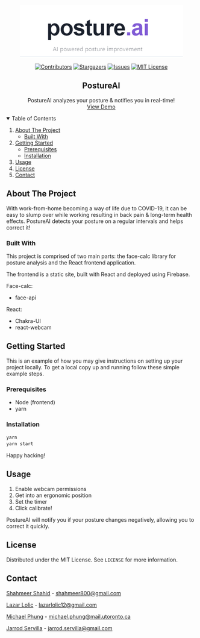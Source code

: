 <br />
<p align="center">
  <a href="https://github.com/othneildrew/Best-README-Template">
    <img src="img/logo.png" alt="Logo">
  </a>

  <div align="center">

[![Contributors][contributors-shield]][contributors-url]
[![Stargazers][stars-shield]][stars-url]
[![Issues][issues-shield]][issues-url]
[![MIT License][license-shield]][license-url]

</div>

  <h2 align="center">PostureAI</h2>

  <p align="center">
    PostureAI analyzes your posture & notifies you in real-time!
    <br />
    <a href="https://postureai.tech">View Demo</a>
  </p>
</p>

<!-- TABLE OF CONTENTS -->
<details open="open">
  <summary>Table of Contents</summary>
  <ol>
    <li>
      <a href="#about-the-project">About The Project</a>
      <ul>
        <li><a href="#built-with">Built With</a></li>
      </ul>
    </li>
    <li>
      <a href="#getting-started">Getting Started</a>
      <ul>
        <li><a href="#prerequisites">Prerequisites</a></li>
        <li><a href="#installation">Installation</a></li>
      </ul>
    </li>
    <li><a href="#usage">Usage</a></li>
    <li><a href="#license">License</a></li>
    <li><a href="#contact">Contact</a></li>
  </ol>
</details>

<!-- ABOUT THE PROJECT -->

## About The Project

With work-from-home becoming a way of life due to COVID-19, it can be easy to slump over while working resulting in back pain & long-term health effects.
PostureAI detects your posture on a regular intervals and helps correct it!

### Built With

This project is comprised of two main parts: the face-calc library for posture analysis and the React frontend application.

The frontend is a static site, built with React and deployed using Firebase.

Face-calc:

- face-api

React:

- Chakra-UI
- react-webcam

<!-- GETTING STARTED -->

## Getting Started

This is an example of how you may give instructions on setting up your project locally.
To get a local copy up and running follow these simple example steps.

### Prerequisites

- Node (frontend)
- yarn

### Installation

```sh
yarn
yarn start
```

Happy hacking!

<!-- USAGE EXAMPLES -->

## Usage

1. Enable webcam permissions
2. Get into an ergonomic position
3. Set the timer
4. Click calibrate!

PostureAI will notify you if your posture changes negatively, allowing you to correct it quickly.

<!-- LICENSE -->

## License

Distributed under the MIT License. See `LICENSE` for more information.

<!-- CONTACT -->

## Contact

[Shahmeer Shahid](https://www.linkedin.com/in/shahmeer-shahid/) - shahmeer800@gmail.com

[Lazar Lolic](https://www.linkedin.com/in/lazar-lolic-207779184/) - lazarlolic12@gmail.com

[Michael Phung](https://github.com/imphungky) - michael.phung@mail.utoronto.ca

[Jarrod Servilla](https://www.linkedin.com/in/jarrod-servilla/) - jarrod.servilla@gmail.com

[contributors-shield]: https://img.shields.io/github/contributors/jcserv/PostureAI
[contributors-url]: https://github.com/jcserv/PostureAI/graphs/contributors
[stars-shield]: https://img.shields.io/github/stars/jcserv/PostureAI
[stars-url]: https://github.com/jcserv/PostureAI/stargazers
[issues-shield]: https://img.shields.io/github/issues/jcserv/PostureAI
[issues-url]: https://github.com/jcserv/PostureAI/issues
[license-shield]: https://img.shields.io/github/license/jcserv/PostureAI
[license-url]: https://github.com/jcserv/PostureAI/blob/main/LICENSE

